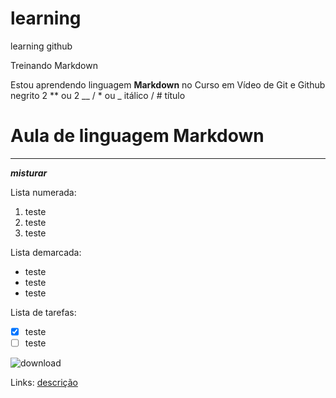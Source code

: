# learning
learning github

Treinando Markdown

Estou aprendendo linguagem **Markdown** no Curso em Vídeo de Git e Github
negrito 2 ** ou 2 __ / * ou _ itálico / # título

# Aula de linguagem Markdown
***
_**misturar**_

Lista numerada:

1. teste
2. teste
3. teste

Lista demarcada:

* teste
* teste
* teste

Lista de tarefas:

- [x] teste
- [ ] teste

![download](https://user-images.githubusercontent.com/92489038/145129499-aa5ffaeb-34d3-41a7-8ddb-e2c4c50fa5db.png)

Links:
[descrição](https://......)
